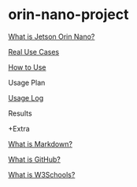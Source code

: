 # orin-nano-project

[What is Jetson Orin Nano?](https://github.com/nsdg08/orin-nano-project/blob/main/what-is-jetson-orin-nano.md)

[Real Use Cases](https://github.com/nsdg08/orin-nano-project/blob/main/real-use-cases.md)

[How to Use](https://github.com/nsdg08/orin-nano-project/blob/main/how-to-use.md)

Usage Plan

[Usage Log](사용기.md)

Results


+Extra

[What is Markdown?](https://github.com/nsdg08/orin-nano-project/blob/main/what-is-markdown.md)

[What is GitHub?](https://github.com/nsdg08/orin-nano-project/blob/main/what-is-github.md)

[What is W3Schools?](https://github.com/nsdg08/orin-nano-project/blob/main/what-is-w3schools.md)
